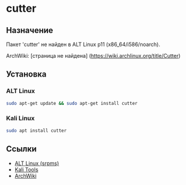 # cutter

## Назначение

Пакет 'cutter' не найден в ALT Linux p11 (x86_64/i586/noarch).

ArchWiki: [страница не найдена] (https://wiki.archlinux.org/title/Cutter)

## Установка

### ALT Linux
```bash
sudo apt-get update && sudo apt-get install cutter
```

### Kali Linux
```bash
sudo apt install cutter
```

## Ссылки

- [ALT Linux (srpms)](https://packages.altlinux.org/ru/p11/srpms/cutter/)
- [Kali Tools](https://www.kali.org/tools/cutter/)
- [ArchWiki](https://wiki.archlinux.org/title/Cutter)

